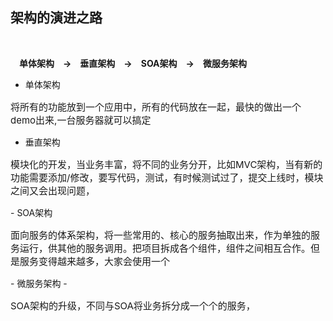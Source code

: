 ## 架构的演进之路
<br/>

&emsp;**单体架构&emsp;->&emsp;垂直架构&emsp;->&emsp;SOA架构&emsp;->&emsp;微服务架构**
<br/>
- 单体架构
 <P style="font-size:15px">将所有的功能放到一个应用中，所有的代码放在一起，最快的做出一个demo出来,一台服务器就可以搞定</p>

- 垂直架构
 <P style="font-size:15px">模块化的开发，当业务丰富，将不同的业务分开，比如MVC架构，当有新的功能需要添加/修改，要写代码，测试，有时候测试过了，提交上线时，模块之间又会出现问题，</p>
- SOA架构
 <P style="font-size:15px">面向服务的体系架构，将一些常用的、核心的服务抽取出来，作为单独的服务运行，供其他的服务调用。把项目拆成各个组件，组件之间相互合作。但是服务变得越来越多，大家会使用一个</p>
- 微服务架构
- <P style="font-size:15px">SOA架构的升级，不同与SOA将业务拆分成一个个的服务，</p>
